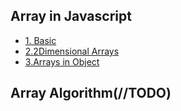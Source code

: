 ## Array in Javascript
* [1. Basic](basic.js)
* [2.2Dimensional Arrays](2dimensional.js)
* [3.Arrays in Object](arrayInObject.js)

## Array Algorithm(//TODO)